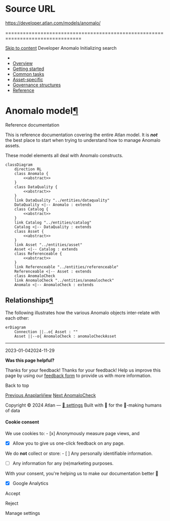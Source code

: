 # Source URL
https://developer.atlan.com/models/anomalo/

================================================================================

<!--
canonical: https://developer.atlan.com/models/anomalo/
meta-content-security-policy: object-src 'none'; base-uri 'self'; manifest-src 'self'; media-src 'self';
meta-description: Dear Developers
meta-generator: mkdocs-1.6.1, mkdocs-material-9.6.14
meta-og-description: Dear Developers
meta-og-image: https://developer.atlan.com/assets/images/social/models/anomalo/index.png
meta-og-image-height: 630
meta-og-image-type: image/png
meta-og-image-width: 1200
meta-og-title: Anomalo - Developer
meta-og-type: website
meta-og-url: https://developer.atlan.com/models/anomalo/
meta-twitter:card: summary_large_image
meta-twitter:description: Dear Developers
meta-twitter:image: https://developer.atlan.com/assets/images/social/models/anomalo/index.png
meta-twitter:title: Anomalo - Developer
meta-viewport: width=device-width,initial-scale=1
title: Anomalo - Developer
-->

[Skip to content](#anomalo-model) Developer Anomalo Initializing search 

* 
* [Overview](../..)
* [Getting started](../../getting-started/)
* [Common tasks](../../snippets/)
* [Asset\-specific](../../patterns/)
* [Governance structures](../../governance/)
* [Reference](../../reference/)

Anomalo model[¶](#anomalo-model "Permanent link")
=================================================

Reference documentation

This is reference documentation covering the entire Atlan model. It is ***not*** the best place to start when trying to understand how to manage Anomalo assets.

These model elements all deal with Anomalo constructs.

```
classDiagram
    direction RL
    class Anomalo {
        <<abstract>>
    }
    class DataQuality {
        <<abstract>>
    }
    link DataQuality "../entities/dataquality"
    DataQuality <|-- Anomalo : extends
    class Catalog {
        <<abstract>>
    }
    link Catalog "../entities/catalog"
    Catalog <|-- DataQuality : extends
    class Asset {
        <<abstract>>
    }
    link Asset "../entities/asset"
    Asset <|-- Catalog : extends
    class Referenceable {
        <<abstract>>
    }
    link Referenceable "../entities/referenceable"
    Referenceable <|-- Asset : extends
    class AnomaloCheck
    link AnomaloCheck "../entities/anomalocheck"
    Anomalo <|-- AnomaloCheck : extends
```

Relationships[¶](#relationships "Permanent link")
-------------------------------------------------

The following illustrates how the various Anomalo objects inter\-relate with each other:

```
erDiagram
    Connection ||..o{ Asset : ""
    Asset ||--o{ AnomaloCheck : anomaloCheckAsset
```

---

2023\-01\-042024\-11\-29

**Was this page helpful?**

Thanks for your feedback! Thanks for your feedback! Help us improve this page by using our [feedback form](https://docs.google.com/forms/d/e/1FAIpQLScfoq7vqEn8S4QvN0ehPp0MRy6WYK5x-okJDqD69lHgoPPWtg/viewform?usp=pp_url&entry.1800719315=/models/anomalo/) to provide us with more information. 

Back to top

[Previous AnaplanView](../entities/anaplanview/) [Next AnomaloCheck](../entities/anomalocheck/) 

Copyright © 2024 Atlan — [🍪 settings](#__consent) 
Built with 💙 for the 🤖\-making humans of data 

#### Cookie consent

We use cookies to: - [x] Anonymously measure page views, and
- [x] Allow you to give us one\-click feedback on any page.

 We do **not** collect or store: - [ ] Any personally identifiable information.
- [ ] Any information for any (re)marketing purposes.

 With your consent, you're helping us to make our documentation better 💙

- [x] Google Analytics

Accept

Reject

Manage settings

